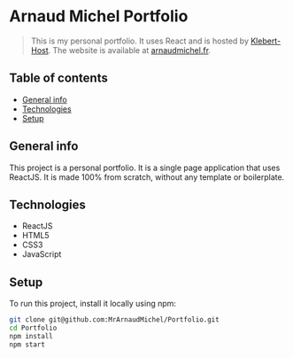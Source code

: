 # Arnaud Michel Portfolio

> This is my personal portfolio. It uses React and is hosted by [Klebert-Host](https://klebert-host.herokuapp.com/).
> The website is available at [arnaudmichel.fr](https://arnaudmichel.fr/).

## Table of contents
- [General info](#general-info)
- [Technologies](#technologies)
- [Setup](#setup)

## General info

This project is a personal portfolio. It is a single page application that uses ReactJS. It is made 100% from scratch, without any template or boilerplate.

## Technologies
- ReactJS
- HTML5
- CSS3
- JavaScript

## Setup
To run this project, install it locally using npm:

```bash
git clone git@github.com:MrArnaudMichel/Portfolio.git
cd Portfolio
npm install
npm start
```